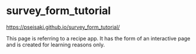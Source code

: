 # survey_form_tutorial

 https://pseisaki.github.io/survey_form_tutorial/
 
 
This page is referring to a recipe app. It has the form of an interactive page and is created for learning reasons only.

